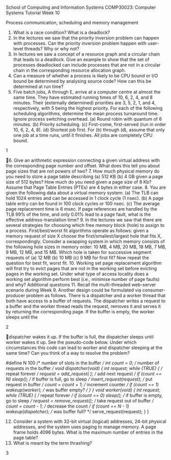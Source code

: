 School of Computing and Information Systems
COMP30023: Computer Systems
Tutorial Week 10

Process communication, scheduling and memory management
1. What is a race condition? What is a deadlock?
2. In the lectures we saw that the priority inversion problem can happen
with processes. Can the priority inversion problem happen with user-level
threads? Why or why not?
3. In lectures we saw a concept of a resource graph and a circular chain that
leads to a deadlock. Give an example to show that the set of processes
deadlocked can include processes that are not in a circular chain in the
corresponding resource allocation graph.
4. Can a measure of whether a process is likely to be CPU bound or I/O
bound be determined by analysing source code? How can this be determined at run time?
5. Five batch jobs, A through E, arrive at a computer centre at almost the
same time. They have estimated running times of 10, 6, 2, 4, and 8
minutes. Their (externally determined) priorities are 3, 5, 2, 1, and 4,
respectively, with 5 being the highest priority. For each of the following scheduling algorithms, determine the mean process turnaround time.
Ignore process switching overhead. (a) Round robin with quantum of 6
minutes. (b) Priority scheduling. (c) First-come, first-served (run in order
10, 6, 2, 4, 8). (d) Shortest job first. For (b) through (d), assume that
only one job at a time runs, until it finishes. All jobs are completely CPU
bound.

1

6. Give an arithmetic expression connecting a given virtual address with the
corresponding page number and offset. What does this tell you about
page sizes that are not powers of two?
7. How much physical memory do you need to store a page table describing
(a) 512 KB (b) 4 GB given a page size of 512 bytes? How much do you
need given a page size of 8 Kb? Assume that Page Table Entries (PTEs)
are 4 bytes in either case.
8. You are given the following data about a virtual memory system:
(a) The TLB can hold 1024 entries and can be accessed in 1 clock cycle
(1 nsec).
(b) A page table entry can be found in 100 clock cycles or 100 nsec.
(c) The average page replacement time is 6 msec.
If page references are handled by the TLB 99% of the time, and only
0.01% lead to a page fault, what is the effective address-translation time?
9. In the lectures we saw that there are several strategies for choosing which
free memory block (hole) to assign to a process. First/best/worst fit algorithms operate as follows: given a memory request of size X choose the
first/smallest/largest hole that fits X, correspondingly.
Consider a swapping system in which memory consists of the following
hole sizes in memory order: 10 MB, 4 MB, 20 MB, 18 MB, 7 MB, 9 MB,
12 MB, and 15 MB. Which hole is taken for successive segment requests
of (a) 12 MB (b) 10 MB (c) 9 MB for first fit? Now repeat the question
for best fit, worst fit.
10. Working set page replacement algorithm will first try to evict pages that
are not in the working set before evicting pages in the working set. Under
what type of access locality does a working set algorithm perform best
(i.e., minimise number of page faults) and why?
Additional questions
11. Recall the multi-threaded web-server scenario during Week 9. Another
design could be formulated via consumer-producer problem as follows.
There is a dispatcher and a worker thread that both have access to a
buffer of requests. The dispatcher writes a request to a buffer and the
worker thread reads the request, removes it and serves it by returning the
corresponding page. If the buffer is empty, the worker sleeps until the

2

dispatcher wakes it up. If the buffer is full, the dispatcher sleeps until
worker wakes it up. See the pseudo-code below.
Under which circumstances this code can lead to worker and dispatcher
sleeping at the same time?
Can you think of a way to resolve the problem?

#define N 100 /* number of slots in the buffer */
int count = 0; /* number of requests in the buffer */
void dispatcher(void) {
int request;
while (TRUE) { /* repeat forever */
request = add_request( ); /* add next request */
if (count == N) sleep(); /* if buffer is full, go to sleep */
insert_request(request); /* put request in buffer */
count = count + 1; /* increment counter */
if (count == 1) wakeup(worker); /* was buffer empty? */
}
}
void worker(void) {
int request;
while (TRUE) { /* repeat forever */
if (count == 0) sleep(); /* if buffer is empty, go to sleep */
request = remove_request(); /* take request out of buffer */
count = count - 1; /* decrease the count */
if (count == N - 1) wakeup(dispatcher); /* was buffer full? */
serve_request(request);
}
}

12. Consider a system with 32-bit virtual (logical) addresses, 24-bit physical
addresses, and the system uses paging to manage memory. A page frame
holds 4096 bytes. What is the maximum number of entries in the page
table?
13. What is meant by the term thrashing?

3


